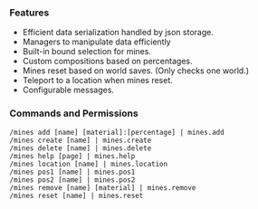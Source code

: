 ### Features

- Efficient data serialization handled by json storage.
- Managers to manipulate data efficiently
- Built-in bound selection for mines.
- Custom compositions based on percentages.
- Mines reset based on world saves. (Only checks one world.)
- Teleport to a location when mines reset.
- Configurable messages.

### Commands and Permissions

```
/mines add [name] [material]:[percentage] | mines.add
/mines create [name] | mines.create
/mines delete [name] | mines.delete
/mines help [page] | mines.help
/mines location [name] | mines.location
/mines pos1 [name] | mines.pos1
/mines pos2 [name] | mines.pos2
/mines remove [name] [material] | mines.remove
/mines reset [name] | mines.reset
```

